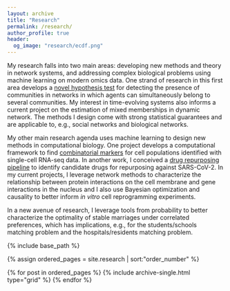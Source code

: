 ```yaml
---
layout: archive
title: "Research"
permalink: /research/
author_profile: true
header:
  og_image: "research/ecdf.png"
---
```


My research falls into two main areas: developing new methods and theory in network systems, and addressing complex biological problems using machine learning on modern omics data. One strand of research in this first area develops a [novel hypothesis test]() for detecting the presence of communities in networks in which agents can simultaneously belong to several communities. My interest in time-evolving systems also informs a current project on the estimation of mixed memberships in dynamic network. The methods I design come with strong statistical guarantees and are applicable to, e.g., social networks and biological networks.

My other main research agenda uses machine learning to design new methods in computational biology. One project develops a computational framework to find [combinatorial markers](https://www.embopress.org/doi/full/10.15252/msb.20199005) for cell populations identified with single-cell RNA-seq data. In another work, I conceived a [drug repurposing pipeline](https://www.nature.com/articles/s41467-021-21056-z) to identify candidate drugs for repurposing against SARS-CoV-2. In my current projects, I leverage network methods to characterize the relationship between protein interactions on the cell membrane and gene interactions in the nucleus and I also use Bayesian optimization and causality to better inform _in vitro_ cell reprogramming experiments.

In a new avenue of research, I leverage tools from probability to better characterize the optimality of stable marriages under correlated preferences, which has implications, e.g., for the students/schools matching problem and the hospitals/residents matching problem.
<nbsp>

{% include base_path %}

{% assign ordered_pages = site.research | sort:"order_number" %}

{% for post in ordered_pages %}
  {% include archive-single.html type="grid" %}
{% endfor %}
